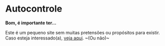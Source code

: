 # Autocontrole
**Bom, é importante ter...**

Este é um pequeno site sem muitas pretensões ou propósitos para existir. </br>
Caso esteja interessado(a), [veja aqui](https://outronavasconi.github.io/Autocontrole/). ~(Ou não)~
